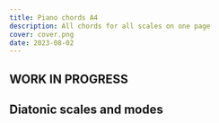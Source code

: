 ```yaml
---
title: Piano chords A4
description: All chords for all scales on one page
cover: cover.png
date: 2023-08-02
---
```


## WORK IN PROGRESS

<script setup>
import PianoChords from './PianoChords.vue'
</script>

## Diatonic scales and modes

<piano-chords width="100%" class="max-w-55ch" />
<save-svg svg="diatonic"/>
<save-pdf svg="diatonic"/>
